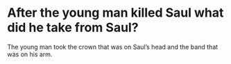 # After the young man killed Saul what did he take from Saul?

The young man took the crown that was on Saul’s head and the band that was on his arm.

